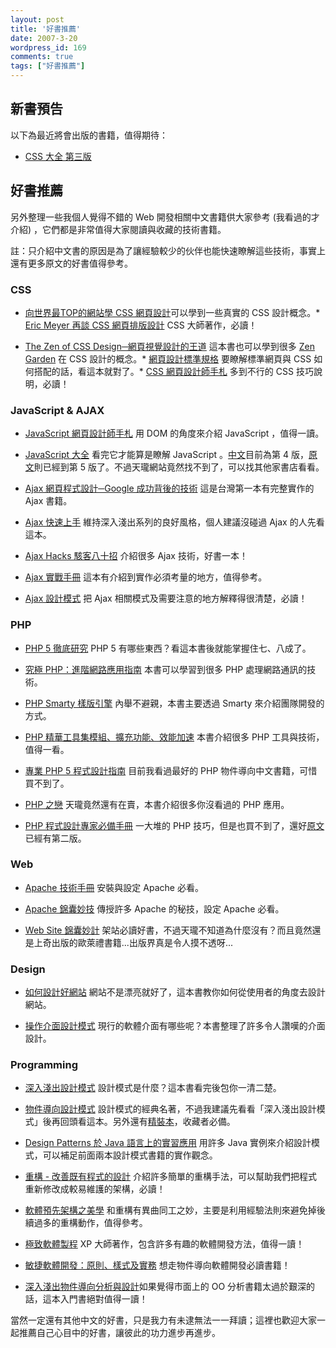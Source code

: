 ```yaml
---
layout: post
title: '好書推薦'
date: 2007-3-20
wordpress_id: 169
comments: true
tags: ["好書推薦"]
---
```


## 新書預告

以下為最近將會出版的書籍，值得期待：

* [CSS 大全 第三版](http://www.oreilly.com.tw/product2_web.php?id=a212)

## 好書推薦

另外整理一些我個人覺得不錯的 Web 開發相關中文書籍供大家參考 (我看過的才介紹) ，它們都是非常值得大家閱讀與收藏的技術書籍。

註：只介紹中文書的原因是為了讓經驗較少的伙伴也能快速瞭解這些技術，事實上還有更多原文的好書值得參考。

<!--more-->

### CSS

* [向世界最TOP的網站學 CSS 網頁設計](http://tlsj.tenlong.com.tw/WebModule/BookSearch/bookSearchViewAction.do?isbn=9575279409&amp;sid=32178)可以學到一些真實的 CSS 設計概念。* [Eric Meyer 再談 CSS 網頁排版設計](http://tlsj.tenlong.com.tw/WebModule/BookSearch/bookSearchViewAction.do?isbn=9864217828&amp;sid=27407) CSS 大師著作，必讀！

* [The Zen of CSS Design─網頁視覺設計的王道](http://tlsj.tenlong.com.tw/WebModule/BookSearch/bookSearchViewAction.do?isbn=986719912X&amp;sid=26908) 這本書也可以學到很多 [Zen Garden](http://www.csszengarden.com/) 在 CSS 設計的概念。* [ 網頁設計標準規格](http://tlsj.tenlong.com.tw/WebModule/BookSearch/bookSearchViewAction.do?isbn=9575278259&amp;sid=26381) 要瞭解標準網頁與 CSS 如何搭配的話，看這本就對了。* [CSS 網頁設計師手札](http://tlsj.tenlong.com.tw/WebModule/BookSearch/bookSearchViewAction.do?isbn=9867529758&amp;sid=24438) 多到不行的 CSS 技巧說明，必讀！

### JavaScript &amp; AJAX

* [JavaScript 網頁設計師手札](http://tlsj.tenlong.com.tw/WebModule/BookSearch/bookSearchViewAction.do?isbn=9867199855&amp;sid=32845) 用 DOM 的角度來介紹 JavaScript ，值得一讀。

* [JavaScript 大全](http://www.oreilly.com.tw/product_web.php?id=a124)
看完它才能算是瞭解 JavaScript 。[中文](http://www.oreilly.com.tw/product_web.php?id=a124)目前為第 4 版，[原文](http://tlsj.tenlong.com.tw/WebModule/BookSearch/bookSearchViewAction.do?isbn=0596101996&amp;sid=32500)則已經到第 5 版了。不過天瓏網站竟然找不到了，可以找其他家書店看看。

* [Ajax 網頁程式設計─Google 成功背後的技術](http://tlsj.tenlong.com.tw/WebModule/BookSearch/bookSearchViewAction.do?isbn=9574423522&amp;sid=30354) 這是台灣第一本有完整實作的 Ajax 書籍。

* [Ajax 快速上手](http://tlsj.tenlong.com.tw/WebModule/BookSearch/bookSearchViewAction.do?isbn=9867794869&amp;sid=31332) 維持深入淺出系列的良好風格，個人建議沒碰過 Ajax 的人先看這本。

* [Ajax Hacks 駭客八十招](http://tlsj.tenlong.com.tw/WebModule/BookSearch/bookSearchViewAction.do?isbn=9867794842&amp;sid=31446) 介紹很多 Ajax 技術，好書一本！

* [Ajax 實戰手冊](http://tlsj.tenlong.com.tw/WebModule/BookSearch/bookSearchViewAction.do?isbn=9789861810362&amp;sid=31801) 這本有介紹到實作必須考量的地方，值得參考。

* [Ajax 設計模式](http://tlsj.tenlong.com.tw/WebModule/BookSearch/bookSearchViewAction.do?isbn=986779494X&amp;sid=34207) 把 Ajax 相關模式及需要注意的地方解釋得很清楚，必讀！

### PHP

* [PHP 5 徹底研究](http://tlsj.tenlong.com.tw/WebModule/BookSearch/bookSearchViewAction.do?isbn=9575279530&amp;sid=32684) PHP 5 有哪些東西？看這本書後就能掌握住七、八成了。

* [究極 PHP：進階網路應用指南](http://tlsj.tenlong.com.tw/WebModule/BookSearch/bookSearchViewAction.do?isbn=9867198417&amp;sid=30123) 本書可以學習到很多 PHP 處理網路通訊的技術。

* [PHP Smarty 樣版引擎](http://tlsj.tenlong.com.tw/WebModule/BookSearch/bookSearchViewAction.do?isbn=9574423131&amp;sid=28289)  內舉不避親，本書主要透過 Smarty 來介紹團隊開發的方式。

* [PHP 精華工具集模組、擴充功能、效能加速](http://tlsj.tenlong.com.tw/WebModule/BookSearch/bookSearchViewAction.do?isbn=9864218204&amp;sid=27385) 本書介紹很多 PHP 工具與技術，值得一看。

* [專業 PHP 5 程式設計指南](http://tlsj.tenlong.com.tw/WebModule/BookSearch/bookSearchViewAction.do?isbn=9867529677&amp;sid=23815)  目前我看過最好的 PHP 物件導向中文書籍，可惜買不到了。

* [PHP 之戀](http://tlsj.tenlong.com.tw/WebModule/BookSearch/bookSearchViewAction.do?isbn=9867944704&amp;sid=15967) 天瓏竟然還有在賣，本書介紹很多你沒看過的 PHP 應用。

* [PHP 程式設計專家必備手冊](http://tlsj.tenlong.com.tw/WebModule/BookSearch/bookSearchViewAction.do?isbn=9867910672&amp;sid=13233) 一大堆的 PHP 技巧，但是也買不到了，還好[原文](http://tlsj.tenlong.com.tw/WebModule/BookSearch/bookSearchViewAction.do?isbn=0672323257&amp;sid=12096)已經有第二版。

### Web

* [Apache 技術手冊](http://tlsj.tenlong.com.tw/WebModule/BookSearch/bookSearchViewAction.do?isbn=9867794176&amp;sid=17711) 安裝與設定 Apache 必看。

* [Apache 錦囊妙技](http://tlsj.tenlong.com.tw/WebModule/BookSearch/bookSearchViewAction.do?isbn=9867794311&amp;sid=21291) 傳授許多 Apache 的秘技，設定 Apache 必看。

* [Web Site 錦囊妙計](http://www.books.com.tw/exep/prod/booksfile.php?item=0010336375) 架站必讀好書，不過天瓏不知道為什麼沒有？而且竟然還是上奇出版的歐萊禮書籍...出版界真是令人摸不透呀...

### Design

* [如何設計好網站](http://tlsj.tenlong.com.tw/WebModule/BookSearch/bookSearchViewAction.do?isbn=9867199499&amp;sid=29566) 網站不是漂亮就好了，這本書教你如何從使用者的角度去設計網站。

* [操作介面設計模式](http://tlsj.tenlong.com.tw/WebModule/BookSearch/bookSearchViewAction.do?isbn=986779480X&amp;sid=30859) 現行的軟體介面有哪些呢？本書整理了許多令人讚嘆的介面設計。

### Programming

* [深入淺出設計模式](http://tlsj.tenlong.com.tw/WebModule/BookSearch/bookSearchViewAction.do?isbn=9867794524&amp;sid=32306) 設計模式是什麼？這本書看完後包你一清二楚。

* [物件導向設計模式](http://tlsj.tenlong.com.tw/WebModule/BookSearch/bookSearchViewAction.do?isbn=9572054023&amp;sid=8021) 設計模式的經典名著，不過我建議先看看「深入淺出設計模式」後再回頭看這本。另外還有[精裝本](http://tlsj.tenlong.com.tw/WebModule/BookSearch/bookSearchViewAction.do?isbn=9572054112&amp;sid=10828)，收藏者必備。

* [Design Patterns 於 Java 語言上的實習應用](http://tlsj.tenlong.com.tw/WebModule/BookSearch/bookSearchViewAction.do?isbn=9575278356&amp;sid=26836) 用許多 Java 實例來介紹設計模式，可以補足前面兩本設計模式書籍的實作觀念。

* [重構 - 改善既有程式的設計](http://tlsj.tenlong.com.tw/WebModule/BookSearch/bookSearchViewAction.do?isbn=9867594061&amp;sid=17667) 介紹許多簡單的重構手法，可以幫助我們把程式重新修改成較易維護的架構，必讀！

* [軟體預先架構之美學](http://tlsj.tenlong.com.tw/WebModule/BookSearch/bookSearchViewAction.do?isbn=9867794702&amp;sid=29190) 和重構有異曲同工之妙，主要是利用經驗法則來避免掉後續過多的重構動作，值得參考。

* [極致軟體製程](http://tlsj.tenlong.com.tw/WebModule/BookSearch/bookSearchViewAction.do?isbn=9867910311&amp;sid=12245) XP 大師著作，包含許多有趣的軟體開發方法，值得一讀！

* [敏捷軟體開發：原則、樣式及實務](http://tlsj.tenlong.com.tw/WebModule/BookSearch/bookSearchViewAction.do?isbn=9861541489&amp;sid=26120) 想走物件導向軟體開發必讀書籍！

* [深入淺出物件導向分析與設計](http://www.oreilly.com.tw/product2_java.php?id=a210)如果覺得市面上的 OO 分析書籍太過於艱深的話，這本入門書絕對值得一讀！

當然一定還有其他中文的好書，只是我力有未逮無法一一拜讀；這裡也歡迎大家一起推薦自己心目中的好書，讓彼此的功力進步再進步。
